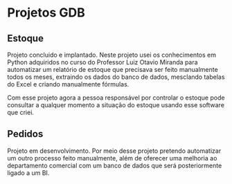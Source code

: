 # Projetos GDB
## Estoque
Projeto concluido e implantado. Neste projeto usei os conhecimentos em Python adquiridos no curso do Professor Luiz Otavio Miranda para automatizar um relatório de estoque que precisava ser feito manualmente todos os meses, extraindo os dados do banco de dados, mesclando tabelas do Excel e criando manualmente fórmulas.

Com esse projeto agora a pessoa responsável por controlar o estoque pode consultar a qualquer momento a situação do estoque usando esse software que criei.

## Pedidos
Projeto em desenvolvimento. Por meio desse projeto pretendo automatizar um outro processo feito manualmente, além de oferecer uma melhoria ao departamento comercial com um banco de dados que será posteriormente ligado a um BI.
